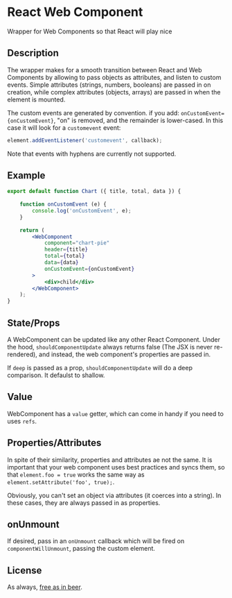 # React Web Component

Wrapper for Web Components so that React will play nice

## Description

The wrapper makes for a smooth transition between React and Web Components by allowing to pass objects as attributes,
and listen to custom events. Simple attributes (strings, numbers, booleans) are passed in on creation, while complex
attributes (objects, arrays) are passed in when the element is mounted.

The custom events are generated by convention. if you add: `onCustomEvent={onCustomEvent}`, "on" is removed, and the 
remainder is lower-cased. In this case it will look for a `customevent` event:
 
 ```jsx harmony
element.addEventListener('customevent', callback);
```

Note that events with hyphens are currently not supported.


## Example

```jsx harmony
export default function Chart ({ title, total, data }) {
	
	function onCustomEvent (e) {
		console.log('onCustomEvent', e);
	}
	
	return (
		<WebComponent
			component="chart-pie"
			header={title}
			total={total}
			data={data}
			onCustomEvent={onCustomEvent}
		>
			<div>child</div>
		</WebComponent>
	);
}
```

## State/Props

A WebComponent can be updated like any other React Component. Under the hood, `shouldComponentUpdate` always returns 
false (The JSX is never re-rendered), and instead, the web component's properties are passed in.

If `deep` is passed as a prop, `shouldComponentUpdate` will do a deep comparison. It defaulst to shallow.

## Value

WebComponent has a `value` getter, which can come in handy if you need to uses `refs`.

## Properties/Attributes

In spite of their similarity, properties and attributes ae not the same. It is important that your web component uses 
best practices and syncs them, so that `element.foo = true` works the same way as `element.setAttribute('foo', true);`.

Obviously, you can't set an object via attributes (it coerces into a string). In these cases, they are always passed in 
as properties.

## onUnmount

If desired, pass in an `onUnmount` callback which will be fired on `componentWillUnmount`, passing the custom element.

## License

As always, [free as in beer](./LICENSE).
